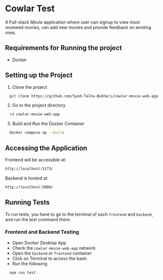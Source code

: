 # Cowlar Test

A Full-stack Movie application where user can signup to view most reviewed movies, can add new movies and provide feedback on existing ones.

## Requirements for Running the project

- Docker

## Setting up the Project 

1. Clone the project

```bash
  git clone https://github.com/Syed-Talha-Bukhari/cowlar-movie-web-app
```

2. Go to the project directory

```bash
  cd cowlar-movie-web-app
```

3. Build and Run the Docker Container


```bash
  docker compose up --build
```

## Accessing the Application

Frontend will be accessible at:

```bash
http://localhost:5173/
```

Backend is hosted at:

```bash
http://localhost:5000/
```

## Running Tests

To run tests, you have to go to the terminal of each `frontend` and `backend`, and run the test command there.

### Frontend and Backend Testing

- Open Docker Desktop App
- Check the `cowlar-movie-web-app` network
- Open the `backend` or `frontend` container
- Click on Terminal to access the bash.
- Run the following

```bash
  npm run test
```

